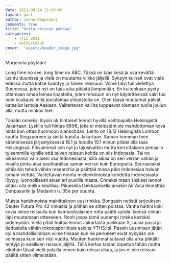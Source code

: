 ```yaml
---
date: 2011-08-14 21:09:00
layout: post
author: Janne Haapsaari
comments: true
title: "Uutta reissua pukkaa"
categories:
    - Trip 2011
    - Valmistelut
cover:  "assets/header_image.jpg"
---
```


Morjensta pöytään!

Long time no see, long time no ABC. Tässä on taas kesä ja osa kevättä lusittu
duunissa ja vielä on muutama viikko jäljellä. Syksyn kurssit ovat vielä edessä
mutta katse kääntyy jo talven reissuun. Viime talvi tuli vietettyä Suomessa,
joten nyt on taas aika päästä lämpimään. En kuitenkaan pysty ottamaan
omaa lomaa lipastolta, joten reissuun on nyt käytettävissä vain tuo noin
kuukausi mitä joululomaa yliopistolta on. Olen tässä muutamat päivät
katsellut lentoja Aasiaan. Valitettavan kalliita tuppaavat olemaan
tuolla joulun alla, mutta minkäs teet.

Tänään onneksi löysin ok hintaiset lennot hyvillä vaihtoajoilla Helsingistä
Jakartaan. Lystille tuli hintaa 880€, joka ei mielestäni ole mahdottoman kova
hinta kun ottaa huomioon ajankohdan. Lento on 18.12 Helsingistä Lontoon kautta
Singaporeen ja sieltä lopulta Jakartaan. Saman homman teen käänteisessä
järjestyksessä 18.1 ja lopulta 19.1 minun pitäisi olla taas Helsingissä.
Fiksuimmat sen nyt jo tajusivatkin mutta kerrottakoon penaalin tylsemmille
kynille että talven reissun kohde on siis Indonesia. Tai no oikeammin vain
pieni osa Indonesiasta, sillä aikaa on sen verran vähän ja maalla pinta-alaa
pauttiarallaa saman verran kuin Euroopalla. Seuraavaksi pitäisikin tehdä vähän
researchia ja päättää missä päin Indonesiaa haluan lomani viettää.
Valitettavan monta mielenkiintoista kohdetta Indonesiasta löytyy,
luonnollisesti aivan eri puolilla maata. Onneksi maan sisäiset lennot pitäisi
olla melko edullisia. Pikaisella tsekkauksella ainakin Air Asia lennättää
Denpasariin ja Medaniin n. 35e per suunta.

Muista hankinnoista mainittakoon uusi rinkka. Bongasin netistä tarjouksen
Deuter Futura Pro 42 rinkasta ja pitihän se sitten poistaa. Vanha haltini koki
kovia viime reissulla kun kambodzalainen rotta päätti syödä itsensä rinkan
läpi muutamaan otteeseen. Nooh jospa tämä uudempi rinkka kestäisi pidempään.
Vielä pitää hoitaa lennot Jakartasta paikkaan X, uusia passi ja tiedustella
vähän rokotuspoliittisia asioita YTHS:ltä. Passin uusimisen jätän kyllä
mahdollisimman viime tinkaan kun ne perkeleet eivät nykyään ole voimassa kuin
sen viisi vuotta. Muuten hankinnat taitavat olla aika pitkälti tehtyjä jo
edellisen reissun jäljiltä. Tällä kertaa taidan lopettaa tähän mutta eiköhän
tässä vielä palailla ennen kuin reissu alkaa, ja jos ei niin reissun päältä
sitten viimeistään.
